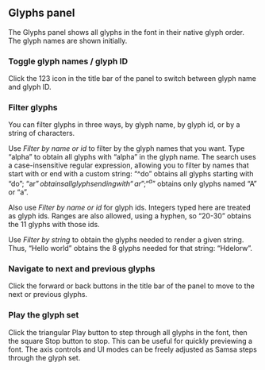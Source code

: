 ## Glyphs panel

The Glyphs panel shows all glyphs in the font in their native glyph order. The glyph names are shown initially.

### Toggle glyph names / glyph ID
Click the 123 icon in the title bar of the panel to switch between glyph name and glyph ID.

### Filter glyphs

You can filter glyphs in three ways, by glyph name, by glyph id, or by a string of characters.

Use _Filter by name or id_ to filter by the glyph names that you want. Type “alpha” to obtain all glyphs with “alpha” in the glyph name. The search uses a case-insensitive regular expression, allowing you to filter by names that start with or end with a custom string: “^do” obtains all glyphs starting with “do”; “ar$” obtains all glyphs ending with “ar”; “^a$” obtains only glyphs named “A” or “a”.

Also use _Filter by name or id_ for glyph ids. Integers typed here are treated as glyph ids. Ranges are also allowed, using a hyphen, so “20-30” obtains the 11 glyphs with those ids.

Use _Filter by string_ to obtain the glyphs needed to render a given string. Thus, “Hello world” obtains the 8 glyphs needed for that string: “<space>Hdelorw”.

### Navigate to next and previous glyphs
Click the forward or back buttons in the title bar of the panel to move to the next or previous glyphs.

### Play the glyph set
Click the triangular Play button to step through all glyphs in the font, then the square Stop button to stop. This can be useful for quickly previewing a font. The axis controls and UI modes can be freely adjusted as Samsa steps through the glyph set.

